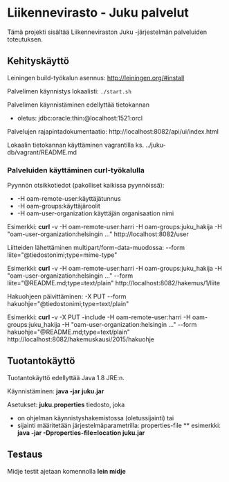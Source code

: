 Liikennevirasto - Juku palvelut
===============================

Tämä projekti sisältää Liikenneviraston Juku -järjestelmän palveluiden toteutuksen.

Kehityskäyttö
-------------

Leiningen build-työkalun asennus: http://leiningen.org/#install

Palvelimen käynnistys lokaalisti: `./start.sh`

Palvelimen käynnistäminen edellyttää tietokannan
* oletus: jdbc:oracle:thin:@localhost:1521:orcl

Palvelujen rajapintadokumentaatio: http://localhost:8082/api/ui/index.html

Lokaalin tietokannan käyttäminen vagrantilla ks. ../juku-db/vagrant/README.md

### Palveluiden käyttäminen curl-työkalulla

Pyynnön otsikkotiedot (pakolliset kaikissa pyynnöissä):
* -H oam-remote-user:käyttäjätunnus
* -H oam-groups:käyttäjäroolit
* -H oam-user-organization:käyttäjän organisaation nimi

Esimerkki: **curl** -v -H oam-remote-user:harri -H oam-groups:juku_hakija -H "oam-user-organization:helsingin ..." http://localhost:8082/user

Liitteiden lähettäminen multipart/form-data-muodossa: --form liite="@tiedostonimi;type=mime-type"

Esimerkki: **curl** -v -H oam-remote-user:harri -H oam-groups:juku_hakija -H "oam-user-organization:helsingin ..." --form liite="@README.md;type=text/plain" http://localhost:8082/hakemus/1/liite

Hakuohjeen päivittäminen: -X PUT --form hakuohje="@tiedostonimi;type=text/plain"

Esimerkki: **curl** -v -X PUT -include -H oam-remote-user:harri -H oam-groups:juku_hakija -H "oam-user-organization:helsingin ..." --form hakuohje="@README.md;type=text/plain" http://localhost:8082/hakemuskausi/2015/hakuohje

Tuotantokäyttö
--------------

Tuotantokäyttö edellyttää Java 1.8 JRE:n.

Käynnistäminen: **java -jar juku.jar**

Asetukset: **juku.properties** tiedosto, joka   
* on ohjelman käynnistyshakemistossa (oletussijainti) tai
* sijainti määritetään järjestelmäparametrilla: properties-file
** esimerkki: **java -jar -Dproperties-file=location juku.jar**

Testaus
-------

Midje testit ajetaan komennolla **lein midje**
